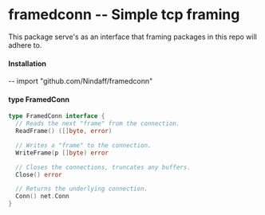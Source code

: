 # framedconn -- Simple tcp framing
This package serve's as an interface that framing packages in this repo will adhere to.


#### Installation
--
    import "github.com/Nindaff/framedconn"

#### type FramedConn

```go
type FramedConn interface {
  // Reads the next "frame" from the connection.
  ReadFrame() ([]byte, error)

  // Writes a "frame" to the connection.
  WriteFrame(p []byte) error

  // Closes the connections, truncates any buffers.
  Close() error

  // Returns the underlying connection.
  Conn() net.Conn
}
```
